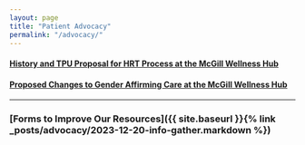 ```yaml
---
layout: page
title: "Patient Advocacy"
permalink: "/advocacy/"
---
```



#### [History and TPU Proposal for HRT Process at the McGill Wellness Hub](https://docs.google.com/document/d/1_zFZ_W9JOjdFlydgxerYQQuZVIoPUee6tbplTl3bPhc)


#### [Proposed Changes to Gender Affirming Care at the McGill Wellness Hub](https://docs.google.com/document/d/1y1L2Dy8FmXXKx9j35WRXRZpsgEZw-MZ5FS1jjM8rCSs/)

---

### [Forms to Improve Our Resources]({{ site.baseurl }}{% link _posts/advocacy/2023-12-20-info-gather.markdown %})